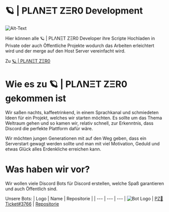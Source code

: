 # 🪐 | PLΛNΞT ZΞR0 Development

<img src="https://github.com/PLANET-ZER0-Development/.github/blob/4f579f203797fd56be1f46a9fa74eb00124b91d9/profile/Logo.png" alt="Alt-Text" title="Logo" />

Hier können alle 🪐 | PLΛNΞT ZΞR0 Developer ihre Scripte Hochladen in Private oder auch Öffentliche Projekte wodurch das Arbeiten erleichtert wird und der merge auf den Host Server vereinfacht wird.

Zu <a href="https://discord.gg/JpStcqah5y">🪐 | PLΛNΞT ZΞR0<a>

# Wie es zu 🪐 | PLΛNΞT ZΞR0 gekommen ist

Wir saßen nachts, kaffeetrinkend, in einem Sprachkanal und schmiedeten Ideen für ein Projekt, welches wir starten möchten. 
Es sollte um das Thema Weltraum gehen und so kamen wir, relativ schnell, zur Erkenntnis, dass Discord die perfekte Plattform dafür wäre. 

Wir möchten jungen Generationen mit auf den Weg geben, dass ein Serverstart gewagt werden sollte und man mit viel Motivation, Geduld und etwas Glück alles Erdenkliche erreichen kann.

# Was haben wir vor?

Wir wollen viele Discord Bots für Discord erstellen, welche Spaß garantieren und auch Öffentlich sind.

Unsere Bots:
| Logo | Name | Repositorie |
| --- | --- | --- |
<img src="" alt="Bot Logo" title="Bot Logo"> | <a href="https://discord.gg/JpStcqah5y">PZ🎫Ticket#3766<a> | <a href="https://github.com/PLANET-ZER0-Development/PZ-Ticket">Repositorie</a>
